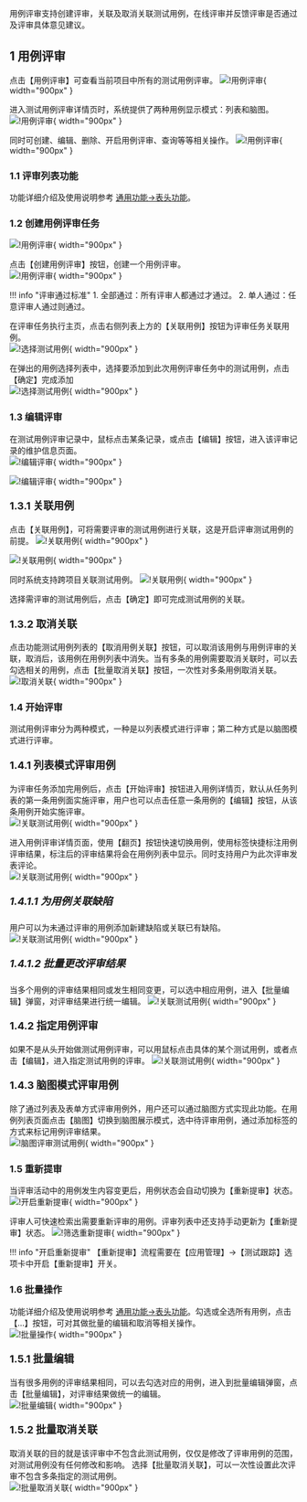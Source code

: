 用例评审支持创建评审，关联及取消关联测试用例，在线评审并反馈评审是否通过及评审具体意见建议。

## 1 用例评审
点击【用例评审】可查看当前项目中所有的测试用例评审。
![!用例评审](../../img/track/用例评审1.png){ width="900px" }

进入测试用例评审详情页时，系统提供了两种用例显示模式：列表和脑图。
![!用例评审](../../img/track/用例评审2.png){ width="900px" }

同时可创建、编辑、删除、开启用例评审、查询等等相关操作。
![!用例评审](../../img/track/用例评审3.png){ width="900px" }

### 1.1 评审列表功能
功能详细介绍及使用说明参考 [通用功能->表头功能](../../general/#6)。

### 1.2 创建用例评审任务
![!用例评审](../../img/track/用例评审首页.png){ width="900px" }

点击【创建用例评审】按钮，创建一个用例评审。<br>
![!用例评审](../../img/track/创建用例评审.png){ width="900px" }

!!! info "评审通过标准"
    1. 全部通过：所有评审人都通过才通过。
    2. 单人通过：任意评审人通过则通过。

在评审任务执行主页，点击右侧列表上方的【关联用例】按钮为评审任务关联用例。<br>
![!选择测试用例](../../img/track/关联测试用例1.png){ width="900px" }

在弹出的用例选择列表中，选择要添加到此次用例评审任务中的测试用例，点击【确定】完成添加<br>
![!选择测试用例](../../img/track/关联测试用例2.png){ width="900px" }

### 1.3 编辑评审
在测试用例评审记录中，鼠标点击某条记录，或点击【编辑】按钮，进入该评审记录的维护信息页面。<br>
![!编辑评审](../../img/track/编辑评审1.png){ width="900px" }

![!编辑评审](../../img/track/编辑评审2.png){ width="900px" }

#### <font size=4> 1.3.1 关联用例</font>
点击【关联用例】，可将需要评审的测试用例进行关联，这是开启评审测试用例的前提。
![!关联用例](../../img/track/关联用例1.png){ width="900px" }

![!关联用例](../../img/track/关联用例2.png){ width="900px" }

同时系统支持跨项目关联测试用例。
![!关联用例](../../img/track/关联用例3.png){ width="900px" }

选择需评审的测试用例后，点击【确定】即可完成测试用例的关联。

#### <font size=4> 1.3.2 取消关联</font>
点击功能测试用例列表的【取消用例关联】按钮，可以取消该用例与用例评审的关联，取消后，该用例在用例列表中消失。当有多条的用例需要取消关联时，可以去勾选相关的用例，点击【批量取消关联】按钮，一次性对多条用例取消关联。<br>
![!取消关联](../../img/track/取消关联.png){ width="900px" }

### 1.4 开始评审
测试用例评审分为两种模式，一种是以列表模式进行评审；第二种方式是以脑图模式进行评审。

#### <font size=4> 1.4.1 列表模式评审用例</font>
为评审任务添加完用例后，点击【开始评审】按钮进入用例详情页，默认从任务列表的第一条用例面实施评审，用户也可以点击任意一条用例的【编辑】按钮，从该条用例开始实施评审。<br>
![!关联测试用例](../../img/track/用例评审执行主页.png){ width="900px" }

进入用例评审详情页面，使用【翻页】按钮快速切换用例，使用标签快捷标注用例评审结果，标注后的评审结果将会在用例列表中显示。同时支持用户为此次评审发表评论。<br>
![!关联测试用例](../../img/track/用例评审执行详情页.png){ width="900px" }

##### <font size=4> 1.4.1.1 为用例关联缺陷 </font>
用户可以为未通过评审的用例添加新建缺陷或关联已有缺陷。<br>
![!关联测试用例](../../img/track/用例评审关联缺陷.png){ width="900px" }

##### <font size=4> 1.4.1.2 批量更改评审结果</font>
当多个用例的评审结果相同或发生相同变更，可以选中相应用例，进入【批量编辑】弹窗，对评审结果进行统一编辑。
![!关联测试用例](../../img/track/批量更改评审结果.png){ width="900px" }

#### <font size=4> 1.4.2 指定用例评审 </font>
如果不是从头开始做测试用例评审，可以用鼠标点击具体的某个测试用例，或者点击【编辑】，进入指定测试用例的评审。
![!关联测试用例](../../img/track/指定用例评审1.png){ width="900px" }

#### <font size=4> 1.4.3 脑图模式评审用例</font>
除了通过列表及表单方式评审用例外，用户还可以通过脑图方式实现此功能。在用例列表页面点击【脑图】切换到脑图展示模式，选中待评审用例，通过添加标签的方式来标记用例评审结果。<br>
![!脑图评审测试用例](../../img/track/脑图评审测试用例.png){ width="900px" }

### 1.5 重新提审
当评审活动中的用例发生内容变更后，用例状态会自动切换为【重新提审】状态。
![!开启重新提审](../../img/track/开启重新提审.png){ width="900px" }

评审人可快速检索出需要重新评审的用例。评审列表中还支持手动更新为【重新提审】状态。
![!筛选重新提审](../../img/track/筛选重新提审.png){ width="900px" }

!!! info "开启重新提审"
    【重新提审】流程需要在【应用管理】->【测试跟踪】选项卡中开启【重新提审】开关。

### 1.6 批量操作
功能详细介绍及使用说明参考 [通用功能->表头功能](../../general/#_8)。勾选或全选所有用例，点击【…】按钮，可对其做批量的编辑和取消等相关操作。<br>
![!批量操作](../../img/track/批量操作1.png){ width="900px" }

#### <font size=4> 1.5.1 批量编辑 </font>
当有很多用例的评审结果相同，可以去勾选对应的用例，进入到批量编辑弹窗，点击【批量编辑】，对评审结果做统一的编辑。<br>
![!批量编辑](../../img/track/批量编辑2.png){ width="900px" }

#### <font size=4> 1.5.2 批量取消关联</font>
取消关联的目的就是该评审中不包含此测试用例，仅仅是修改了评审用例的范围，对测试用例没有任何修改和影响。
选择【批量取消关联】，可以一次性设置此次评审不包含多条指定的测试用例。<br>
![!批量取消关联](../../img/track/批量取消关联.png){ width="900px" }


